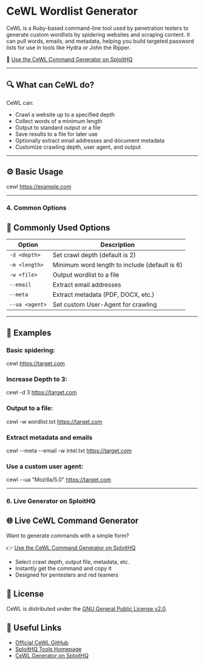 # CeWL Wordlist Generator

CeWL is a Ruby-based command-line tool used by penetration testers to generate custom wordlists by spidering websites and scraping content. It can pull words, emails, and metadata, helping you build targeted password lists for use in tools like Hydra or John the Ripper.

🔗 [Use the CeWL Command Generator on SploitHQ](https://sploithq.com/cewl)

---

## 🔍 What can CeWL do?

CeWL can:
- Crawl a website up to a specified depth
- Collect words of a minimum length
- Output to standard output or a file
- Save results to a file for later use
- Optionally extract email addresses and document metadata
- Customize crawling depth, user agent, and output

---

## ⚙️ Basic Usage

cewl https://example.com

---

### 4. **Common Options**

## 🧰 Commonly Used Options

| Option         | Description                                      |
|----------------|--------------------------------------------------|
| `-d <depth>`   | Set crawl depth (default is 2)                  |
| `-m <length>`  | Minimum word length to include (default is 6)   |
| `-w <file>`    | Output wordlist to a file                       |
| `--email`      | Extract email addresses                         |
| `--meta`       | Extract metadata (PDF, DOCX, etc.)              |
| `--ua <agent>` | Set custom User-Agent for crawling              |

---

## 🧪 Examples

### Basic spidering:
cewl https://target.com

### Increase Depth to 3:
cewl -d 3 https://target.com

### Output to a file:
cewl -w wordlist.txt https://target.com

### Extract metadata and emails
cewl --meta --email -w intel.txt https://target.com

### Use a custom user agent:
cewl --ua "Mozilla/5.0" https://target.com

---

### 6. **Live Generator on SploitHQ**

## 🌐 Live CeWL Command Generator

Want to generate commands with a simple form?

👉 [Use the CeWL Command Generator on SploitHQ](https://sploithq.com/cewl)

- Select crawl depth, output file, metadata, etc.
- Instantly get the command and copy it
- Designed for pentesters and red teamers

## 📄 License

CeWL is distributed under the [GNU General Public License v2.0](https://github.com/digininja/CeWL/blob/master/LICENSE).

## 🔗 Useful Links

- [Official CeWL GitHub](https://github.com/digininja/CeWL)
- [SploitHQ Tools Homepage](https://sploithq.com/tools)
- [CeWL Generator on SploitHQ](https://sploithq.com/cewl)
